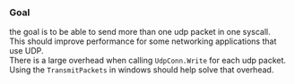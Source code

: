 ### Goal
the goal is to be able to send more than one udp packet in one syscall.  
This should improve performance for some networking applications that use UDP.  
There is a large overhead when calling ``UdpConn.Write`` for each udp packet.  
Using the ``TransmitPackets`` in windows should help solve that overhead.
